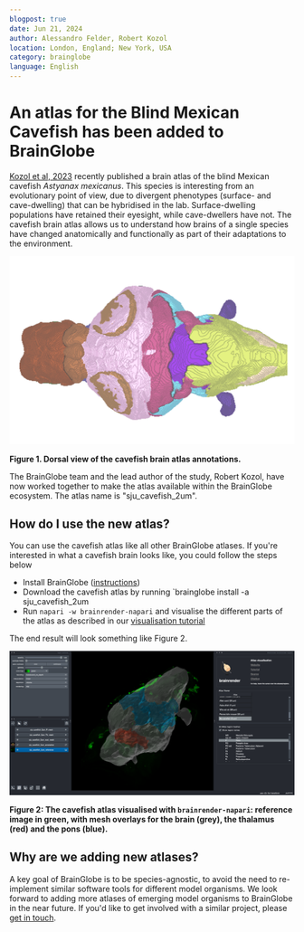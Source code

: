 ```yaml
---
blogpost: true
date: Jun 21, 2024
author: Alessandro Felder, Robert Kozol
location: London, England; New York, USA
category: brainglobe
language: English
---
```


# An atlas for the Blind Mexican Cavefish has been added to BrainGlobe

[Kozol et al, 2023](https://elifesciences.org/articles/80777) recently published a brain atlas of the blind Mexican cavefish _Astyanax_ _mexicanus_. This species is interesting from an evolutionary point of view, due to divergent phenotypes (surface- and cave-dwelling) that can be hybridised in the lab. Surface-dwelling populations have retained their eyesight, while cave-dwellers have not. The cavefish brain atlas allows us to understand how brains of a single species have changed anatomically and functionally as part of their adaptations to the environment.

![cavefish brain atlas annotations](./images/cavefish_annotations.png)

**Figure 1. Dorsal view of the cavefish brain atlas annotations.**


The BrainGlobe team and the lead author of the study, Robert Kozol, have now worked together to make the atlas available within the BrainGlobe ecosystem. The atlas name is "sju_cavefish_2um".

## How do I use the new atlas?

You can use the cavefish atlas like all other BrainGlobe atlases. If you're interested in what a cavefish brain looks like, you could follow the steps below
* Install BrainGlobe ([instructions](/documentation/index))
* Download the cavefish atlas by running `brainglobe install -a sju_cavefish_2um
* Run `napari -w brainrender-napari` and visualise the different parts of the atlas as described in our [visualisation tutorial](/tutorials/visualise-atlas-napari)

The end result will look something like Figure 2.

![cavefish atlas visualised in napari](./images/cavefish_napari.png)

**Figure 2: The cavefish atlas visualised with `brainrender-napari`: reference image in green, with mesh overlays for the brain (grey), the thalamus (red) and the pons (blue).**


## Why are we adding new atlases?

A key goal of BrainGlobe is to be species-agnostic, to avoid the need to re-implement similar software tools for different model organisms. We look forward to adding more atlases of emerging model organisms to BrainGlobe in the near future. If you'd like to get involved with a similar project, please [get in touch](/contact).
